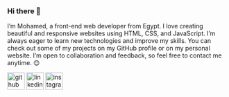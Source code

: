 ### Hi there 👋

I’m Mohamed, a front-end web developer from Egypt. I love creating beautiful and responsive websites using HTML, CSS, and JavaScript. I’m always eager to learn new technologies and improve my skills. You can check out some of my projects on my GitHub profile or on my personal website. I’m open to collaboration and feedback, so feel free to contact me anytime. 😊

[<img src='https://cdn.jsdelivr.net/npm/simple-icons@3.0.1/icons/github.svg' alt='github' height='40'>](https://github.com/MoEssam911)  [<img src='https://cdn.jsdelivr.net/npm/simple-icons@3.0.1/icons/linkedin.svg' alt='linkedin' height='40'>](https://www.linkedin.com/in/https://www.linkedin.com/in/mohamed-essam-139360257//)  [<img src='https://cdn.jsdelivr.net/npm/simple-icons@3.0.1/icons/instagram.svg' alt='instagram' height='40'>](https://www.instagram.com/https://www.instagram.com/mohameddessam303//)  
